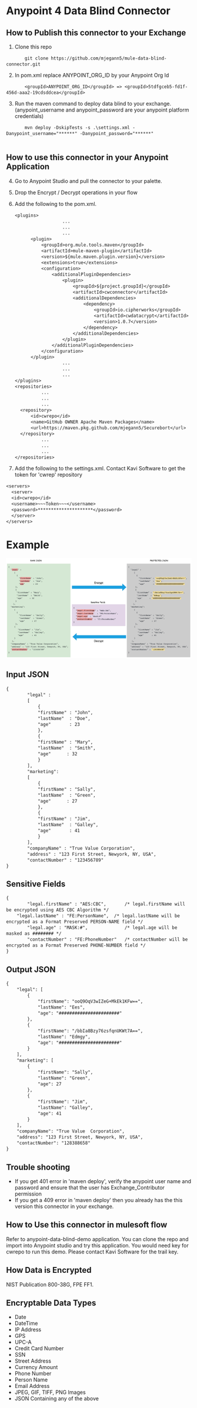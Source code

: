 # Anypoint 4 Data Blind Connector

## How to Publish this connector to your Exchange

1. Clone this repo
```
       git clone https://github.com/mjegann5/mule-data-blind-connector.git
```
2. In pom.xml replace ANYPOINT_ORG_ID by your Anypoint Org Id
```
       <groupId>ANYPOINT_ORG_ID</groupId> => <groupId>5tdfgceb5-fd1f-456d-aaa2-19cdsddcea</groupId>
```
3. Run the maven command to deploy data blind to your exchange. (anypoint_username and anypoint_password are your anypoint platform credentials)

```
       mvn deploy -DskipTests -s .\settings.xml -Danypoint_username="******" -Danypoint_password="******"
       
```
## How to use this connector in your Anypoint Application

4. Go to Anypoint Studio and pull the connector to your palette.

5. Drop the Encrypt / Decrypt operations in your flow

6. Add the following to the pom.xml.  

      ```
      <plugins>
                        ...
                        ...
                        ...
			<plugin>
				<groupId>org.mule.tools.maven</groupId>
				<artifactId>mule-maven-plugin</artifactId>
				<version>${mule.maven.plugin.version}</version>
				<extensions>true</extensions>
				<configuration>
					<additionalPluginDependencies>
						<plugin>
							<groupId>${project.groupId}</groupId>
							<artifactId>cwconnector</artifactId>
							<additionalDependencies>
								<dependency>
									<groupId>io.cipherworks</groupId>
									<artifactId>cwdatacrypt</artifactId>
									<version>1.0.7</version>
								</dependency>
							</additionalDependencies>
						</plugin>
					</additionalPluginDependencies>
				</configuration>
			</plugin>
                        ...
                        ...
                        ...
      </plugins>
      <repositories>
                ...
                ...
                ...
		<repository>
			<id>cwrepo</id>
			<name>GitHub OWNER Apache Maven Packages</name>
			<url>https://maven.pkg.github.com/mjegann5/Securebort</url>
		</repository>
                ...
                ...
                ...
     </repositories>
     ```

7. Add the following to the settings.xml. Contact Kavi Software to get the token for 'cwrep' repository 

  ```
  <servers>
    <server>
    <id>cwrepo</id>
    <username>~~~Token~~~</username>
    <password>*********************</password>
	</server>
  </servers>
  ```


# Example

![Concept](/assets/DataBlind-EncryptConcept1.jpg)

## Input JSON

```
{
	    "legal" : 
 		[   
 			{ 
 			"firstName" : "John",  
 			"lastName"  : "Doe",
 			"age"       : 23 
 			},
			{
			"firstName" : "Mary",  
 			"lastName"  : "Smith",
 			"age"      : 32 
 			}
 		],                           
	    "marketing": 
		[ 
  			{ 
  			"firstName" : "Sally",
  			"lastName"  : "Green",
  			"age"      : 27 
 			}, 
  			{ 
  			"firstName" : "Jim", 
  			"lastName"  : "Galley",
  			"age"       : 41 
  			}
  		],
  	    "companyName" : "True Value Corporation",
  	    "address" : "123 First Street, Newyork, NY, USA",
  	    "contactNumber" : "123456789"
}
 ```
## Sensitive Fields
```
{
        "legal.firstName" : "AES:CBC",       /* legal.firstName will be encrypted using AES CBC Algorithm */
	"legal.lastName" : "FE:PersonName",  /* legal.lastName will be encrypted as a Format Preserved PERSON-NAME field */
        "legal.age" : "MASK:#",              /* legal.age will be masked as ######## */
        "contactNumber" : "FE:PhoneNumber"   /* contactNumber will be encrypted as a Format Preserved PHONE-NUMBER field */
}
```
## Output JSON
```
{
    "legal": [
        {
            "firstName": "ooQ9OqV3wIZeG+MkEk1KFw==",
            "lastName": "Ees",
            "age": "#######################"
        },
        {
            "firstName": "/bbIa8Bzy76zsfqnUKWt7A==",
            "lastName": "Edmgy",
            "age": "#######################"
        }
    ],
    "marketing": [
        {
            "firstName": "Sally",
            "lastName": "Green",
            "age": 27
        },
        {
            "firstName": "Jim",
            "lastName": "Galley",
            "age": 41
        }
    ],
    "companyName": "True Value  Corporation",
    "address": "123 First Street, Newyork, NY, USA",
    "contactNumber": "128388658"
}
```
## Trouble shooting

- If you get 401 error in 'maven deploy', verify the anypoint user name and password and ensure that the user has Exchange_Contributor permission
- If you get a 409 error in 'maven deploy' then you already has the this version this connector in your exchange. 


## How to Use this connector in mulesoft flow

Refer to anypoint-data-blind-demo application. You can clone the repo and import into Anypoint studio and try this application. You would need key for cwrepo to run this demo. Please contact Kavi Software for the trail key.


## How Data is Encrypted 
NIST Publication 800-38G, FPE FF1. 

## Encryptable Data Types 

- Date
- DateTime
- IP Address
- GPS
- UPC-A
- Credit Card Number
- SSN
- Street Address
- Currency Amount
- Phone Number
- Person Name
- Email Address
- JPEG, GIF, TIFF, PNG  Images
- JSON Containing any of the above
